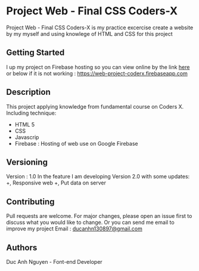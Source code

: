 # Project Web - Final CSS Coders-X

Project Web - Final CSS Coders-X is my practice excercise create a website by my myself and using knowlege of HTML and CSS for this project

## Getting Started
I up my project on Firebase hosting so you can view online by the link [here](https://web-project-coderx.firebaseapp.com.)  or below if it is not working :
https://web-project-coderx.firebaseapp.com

## Description

This project applying knowledge from fundamental course on Coders X. Including technique: 
+ HTML 5
+ CSS
+ Javascrip
+ Firebase : Hosting of web use on Google Firebase


## Versioning
Version : 1.0 
In the feature I am developing Version 2.0 with some updates: 
+, Responsive web
+, Put data on server

## Contributing
Pull requests are welcome. For major changes, please open an issue first to discuss what you would like to change. Or you can send me email to improve my project 
Email : ducanhn130897@gmail.com

## Authors
Duc Anh Nguyen - Font-end Developer
